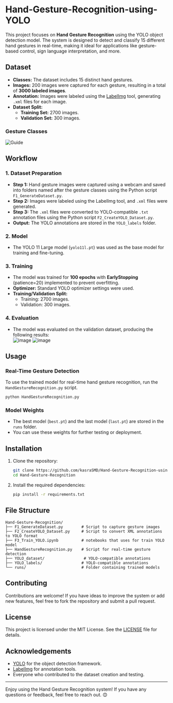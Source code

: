 # Hand-Gesture-Recognition-using-YOLO
This project focuses on **Hand Gesture Recognition** using the YOLO object detection model. The system is designed to detect and classify 15 different hand gestures in real-time, making it ideal for applications like gesture-based control, sign language interpretation, and more.

## Dataset

- **Classes:** The dataset includes 15 distinct hand gestures.  
- **Images:** 200 images were captured for each gesture, resulting in a total of **3000 labeled images**.
- **Annotation:** Images were labeled using the [LabelImg](https://github.com/tzutalin/labelImg) tool, generating `.xml` files for each image.  
- **Dataset Split:**  
  - **Training Set:** 2700 images.  
  - **Validation Set:** 300 images.  

### Gesture Classes
![Guide](https://github.com/user-attachments/assets/79cd6f9e-2151-4b67-8d23-14d71c9ae4bd)


## Workflow

### 1. Dataset Preparation
- **Step 1:** Hand gesture images were captured using a webcam and saved into folders named after the gesture classes using the Python script `F1_GenerateDataset.py`.  
- **Step 2:** Images were labeled using the LabelImg tool, and `.xml` files were generated.  
- **Step 3:** The `.xml` files were converted to YOLO-compatible `.txt` annotation files using the Python script `F2_CreateYOLO_Dataset.py`.  
- **Output:** The YOLO annotations are stored in the `YOLO_labels` folder.

### 2. Model
- The YOLO 11 Large model (`yolo11l.pt`) was used as the base model for training and fine-tuning.

### 3. Training
- The model was trained for **100 epochs** with **EarlyStopping** (patience=20) implemented to prevent overfitting.  
- **Optimizer:** Standard YOLO optimizer settings were used.  
- **Training/Validation Split:**  
  - Training: 2700 images.  
  - Validation: 300 images.  

### 4. Evaluation
- The model was evaluated on the validation dataset, producing the following results:  
![image](https://github.com/user-attachments/assets/fcc8ebaa-1f9a-4303-95b0-ee702eadb507)
![image](https://github.com/user-attachments/assets/b6c8238c-7163-4c43-9095-0a23bdcb724a)


## Usage

### Real-Time Gesture Detection
To use the trained model for real-time hand gesture recognition, run the `HandGestureRecognition.py` script.

```bash
python HandGestureRecognition.py
```

### Model Weights
- The best model (`best.pt`) and the last model (`last.pt`) are stored in the `runs` folder.  
- You can use these weights for further testing or deployment.

## Installation

1. Clone the repository:
   ```bash
   git clone https://github.com/kasraSMD/Hand-Gesture-Recognition-using-YOLO.git
   cd Hand-Gesture-Recognition
   ```
2. Install the required dependencies:
   ```bash
   pip install -r requirements.txt
   ```

## File Structure

```
Hand-Gesture-Recognition/
├── F1_GenerateDataset.py        # Script to capture gesture images
├── F2_CreateYOLO_Dataset.py     # Script to convert XML annotations to YOLO format
├── F3_Train_YOLO.ipynb          # notebooks that uses for train YOLO model
├── HandGestureRecognition.py    # Script for real-time gesture detection
├── YOLO_dataset/                 # YOLO-compatible annotations
├── YOLO_labels/                 # YOLO-compatible annotations
└── runs/                        # Folder containing trained models
```

## Contributing

Contributions are welcome! If you have ideas to improve the system or add new features, feel free to fork the repository and submit a pull request.

## License

This project is licensed under the MIT License. See the [LICENSE](LICENSE) file for details.

## Acknowledgements

- [YOLO](https://github.com/ultralytics/yolov5) for the object detection framework.
- [LabelImg](https://github.com/tzutalin/labelImg) for annotation tools.
- Everyone who contributed to the dataset creation and testing.

---
Enjoy using the Hand Gesture Recognition system! If you have any questions or feedback, feel free to reach out. 😊
